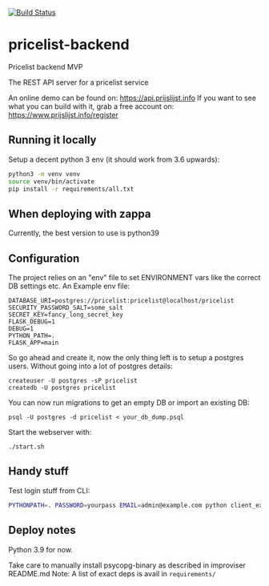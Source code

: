 [![Build Status](https://travis-ci.com/acidjunk/pricelist-backend.svg?branch=master)](https://travis-ci.com/acidjunk/pricelist-backend)

# pricelist-backend

Pricelist backend MVP

The REST API server for a pricelist service

An online demo can be found on: https://api.prijslijst.info
If you want to see what you can build with it, grab a free account on: https://www.prijslijst.info/register

## Running it locally

Setup a decent python 3 env (it should work from 3.6 upwards):

```bash
python3 -m venv venv
source venv/bin/activate
pip install -r requirements/all.txt
```

## When deploying with zappa

Currently, the best version to use is python39

## Configuration

The project relies on an "env" file to set ENVIRONMENT vars like the correct DB settings etc. An Example env file:

```
DATABASE_URI=postgres://pricelist:pricelist@localhost/pricelist
SECURITY_PASSWORD_SALT=some_salt
SECRET_KEY=fancy_long_secret_key
FLASK_DEBUG=1
DEBUG=1
PYTHON_PATH=.
FLASK_APP=main
```

So go ahead and create it, now the only thing left is to setup a postgres users. Without going into a lot of postgres
details:

```
createuser -U postgres -sP pricelist
createdb -U postgres pricelist
```

You can now run migrations to get an empty DB or import an existing DB:

```
psql -U postgres -d pricelist < your_db_dump.psql
```

Start the webserver with:
```
./start.sh
```

## Handy stuff

Test login stuff from CLI:

```bash
PYTHONPATH=. PASSWORD=yourpass EMAIL=admin@example.com python client_examples/login.py
```

## Deploy notes

Python 3.9 for now.

Take care to manually install psycopg-binary as described in improviser README.md
Note: A list of exact deps is avail in `requirements/`
